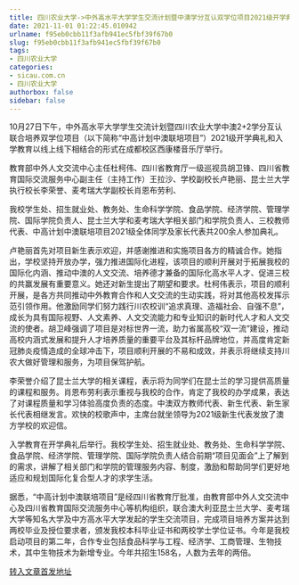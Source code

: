 ```yaml
---
title: 四川农业大学->中外高水平大学学生交流计划暨中澳学分互认双学位项目2021级开学典礼和入学教育成功举行 | sicau.com.cn
date: 2021-11-01 01:22:45.010942
urlname: f95eb0cbb11f3afb941ec5fbf39f67b0
slug: f95eb0cbb11f3afb941ec5fbf39f67b0
tags: 
- 四川农业大学
categories:
- sicau.com.cn
- 四川农业大学
authorbox: false
sidebar: false
---
```

10月27日下午，中外高水平大学学生交流计划暨四川农业大学中澳2+2学分互认联合培养双学位项目（以下简称“中高计划中澳联培项目”）2021级开学典礼和入学教育以线上线下相结合的形式在成都校区西康楼音乐厅举行。

教育部中外人文交流中心主任杜柯伟、四川省教育厅一级巡视员胡卫锋、四川省教育国际交流服务中心副主任（主持工作）王拉沙、学校副校长卢艳丽、昆士兰大学执行校长李荣誉、麦考瑞大学副校长肖恩布劳利、
<!--more-->
我校学生处、招生就业处、教务处、生命科学学院、食品学院、经济学院、管理学院、国际学院负责人、昆士兰大学和麦考瑞大学相关部门和学院负责人、三校教师代表、中高计划中澳联培项目2021级全体同学及家长代表共200余人参加典礼。

卢艳丽首先对项目新生表示欢迎，并感谢推进和实施项目各方的精诚合作。她指出，学校坚持开放办学，强力推进国际化进程，该项目的顺利开展对于拓展我校的国际化内涵、推动中澳的人文交流、培养德才兼备的国际化高水平人才、促进三校的共赢发展有重要意义。她还对新生提出了期望和要求。杜柯伟表示，项目的顺利开展，是各方共同推动中外教育合作和人文交流的生动实践，将对其他高校发挥示范引领作用。他激励同学们努力践行川农校训“追求真理、造福社会、自强不息”，成长为具有国际视野、人文素养、人文交流能力和专业知识的新时代人才和人文交流的使者。胡卫峰强调了项目是对标世界一流，助力省属高校“双一流”建设，推动高校内涵式发展和提升人才培养质量的重要平台及其标杆品牌地位，并高度肯定新冠肺炎疫情造成的全球冲击下，项目顺利开展的不易和成效，并表示将继续支持川农大做好管理和服务，为项目保驾护航。

李荣誉介绍了昆士兰大学的相关课程，表示将为同学们在昆士兰的学习提供高质量的课程和服务。肖恩布劳利表示重视与我校的合作，肯定了我校的办学成果，表达了对课程质量和学习体验高度负责的态度。中澳双方教师代表、新生代表、新生家长代表相继发言。欢快的校歌声中，主席台就坐领导为2021级新生代表发放了澳方学校的欢迎信。

入学教育在开学典礼后举行。我校学生处、招生就业处、教务处、生命科学学院、食品学院、经济学院、管理学院、国际学院负责人结合前期“项目见面会”上了解到的需求，讲解了相关部门和学院的管理服务内容、制度，激励和帮助同学们更好地适应和规划国际化复合型人才的求学生活。

据悉，“中高计划中澳联培项目”是经四川省教育厅批准，由教育部中外人文交流中心及四川省教育国际交流服务中心等机构组织，联合澳大利亚昆士兰大学、麦考瑞大学等知名大学及中方高水平大学发起的学生交流项目，完成项目培养方案并达到两校毕业及授位要求者，颁发我校本科毕业证书和两校学士学位证书。今年是我校启动项目的第二年，合作专业包括食品科学与工程、经济学、工商管理、生物技术，其中生物技术为新增专业。今年共招生158名，人数为去年的两倍。



[转入文章首发地址](https://news.sicau.edu.cn/info/1078/65175.htm)